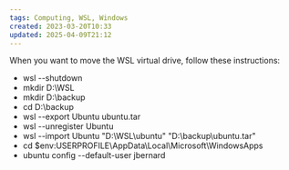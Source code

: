 ```yaml
---
tags: Computing, WSL, Windows
created: 2023-03-20T10:33
updated: 2025-04-09T21:12
---
```


When you want to move the WSL virtual drive, follow these instructions:
- wsl --shutdown
- mkdir D:\\WSL
- mkdir D:\\backup
- cd D:\\backup
- wsl --export Ubuntu ubuntu.tar
- wsl --unregister Ubuntu
- wsl --import Ubuntu "D:\\WSL\\ubuntu" "D:\\backup\\ubuntu.tar"
- cd $env:USERPROFILE\\AppData\\Local\\Microsoft\\WindowsApps
- ubuntu config --default-user jbernard